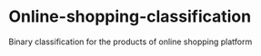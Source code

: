 # Online-shopping-classification
Binary classification for the products of online shopping platform
